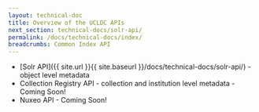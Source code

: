 ```yaml
---
layout: technical-doc 
title: Overview of the UCLDC APIs
next_section: technical-docs/solr-api/
permalink: /docs/technical-docs/index/
breadcrumbs: Common Index API
---
```


- [Solr API]({{ site.url }}{{ site.baseurl }}/docs/technical-docs/solr-api/) - object level metadata
- Collection Registry API - collection and institution level metadata - Coming Soon!
- Nuxeo API - Coming Soon!